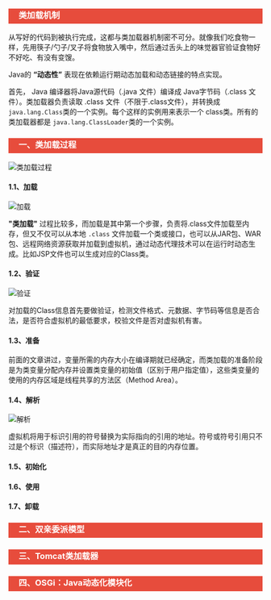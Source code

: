 <h3 style="padding-bottom:6px; padding-left:20px; color:#ffffff; background-color:#E74C3C;">类加载机制</h3>

从写好的代码到被执行完成，这都与类加载器机制密不可分。就像我们吃食物一样，先用筷子/勺子/叉子将食物放入嘴中，然后通过舌头上的味觉器官验证食物好不好吃、有没有变馊。

Java的 **“动态性”** 表现在依赖运行期动态加载和动态链接的特点实现。

首先， Java 编译器将Java源代码（.java 文件）编译成 Java字节码（.class 文件）。类加载器负责读取 .class 文件（不限于.class文件），并转换成 `java.lang.Class`类的一个实例。每个这样的实例用来表示一个 class类。所有的类加载器都是 `java.lang.ClassLoader`类的一个实例。

<h3 style="padding-bottom:6px; padding-left:20px; color:#ffffff; background-color:#E74C3C;">一、类加载过程</h3>

![类加载过程](https://upload-images.jianshu.io/upload_images/11476758-1bc7770bbd72e069.png)

#### 1.1、加载

![加载](https://images.pexels.com/photos/188679/pexels-photo-188679.jpeg?auto=compress&cs=tinysrgb&dpr=2&w=500)

**"类加载"** 过程比较多，而加载是其中第一个步骤，负责将.class文件加载至内存，但又不仅可以从本地 `.class` 文件加载一个类或接口，也可以从JAR包、WAR包、远程网络资源获取并加载到虚拟机，通过动态代理技术可以在运行时动态生成。比如JSP文件也可以生成对应的Class类。



#### 1.2、验证

![验证](https://images.pexels.com/photos/207585/pexels-photo-207585.jpeg?auto=compress&cs=tinysrgb&dpr=2&w=500)

对加载的Class信息首先要做验证，检测文件格式、元数据、字节码等信息是否合法，是否符合虚拟机的最低要求，校验文件是否对虚拟机有害。



#### 1.3、准备

前面的文章讲过，变量所需的内存大小在编译期就已经确定，而类加载的准备阶段是为类变量分配内存并设置类变量的初始值（区别于用户指定值），这些类变量的使用的内存区域是线程共享的方法区（Method Area）。



#### 1.4、解析

![解析](https://images.pexels.com/photos/1483937/pexels-photo-1483937.jpeg?auto=compress&cs=tinysrgb&dpr=2&w=500)

虚拟机将用于标识引用的符号替换为实际指向的引用的地址。符号或符号引用只不过是个标识（描述符），而实际地址才是真正的目的内存位置。



#### 1.5、初始化



#### 1.6、使用



#### 1.7、卸载





<h3 style="padding-bottom:6px; padding-left:20px; color:#ffffff; background-color:#E74C3C;">二、双亲委派模型</h3>



<h3 style="padding-bottom:6px; padding-left:20px; color:#ffffff; background-color:#E74C3C;">三、Tomcat类加载器</h3>



<h3 style="padding-bottom:6px; padding-left:20px; color:#ffffff; background-color:#E74C3C;">四、OSGi：Java动态化模块化</h3>